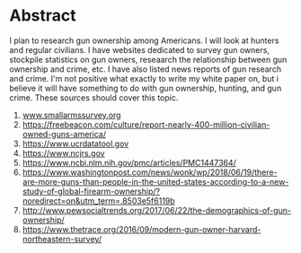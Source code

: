 # Abstract
I plan to research gun ownership among Americans. I will look at hunters and regular civilians. I have websites dedicated to survey gun owners, stockpile statistics on gun owners, reseaarch the relationship between gun ownership and crime, etc. I have also listed news reports of gun research and crime. I'm not positive what exactly to write my white paper on, but i believe it will have something to do with gun ownership, hunting, and gun crime. These sources should cover this topic. 



1. www.smallarmssurvey.org
2. https://freebeacon.com/culture/report-nearly-400-million-civilian-owned-guns-america/
3. https://www.ucrdatatool.gov
4. https://www.ncjrs.gov
5. https://www.ncbi.nlm.nih.gov/pmc/articles/PMC1447364/
6. https://www.washingtonpost.com/news/wonk/wp/2018/06/19/there-are-more-guns-than-people-in-the-united-states-according-to-a-new-study-of-global-firearm-ownership/?noredirect=on&utm_term=.8503e5f6119b
7. http://www.pewsocialtrends.org/2017/06/22/the-demographics-of-gun-ownership/
8. https://www.thetrace.org/2016/09/modern-gun-owner-harvard-northeastern-survey/
  
